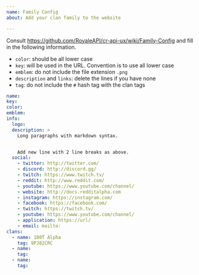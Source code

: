 ```yaml
---
name: Family Config
about: Add your clan family to the website

---
```


Consult https://github.com/RoyaleAPI/cr-api-ux/wiki/Family-Config and fill in the following information.

- `color`: should be all lower case
- `key`: will be used in the URL. Convention is to use all lower case
- `emblem`: do not include the file extension `.png`
- `description` and `links`: delete the lines if you have none
- `tag`:  do not include the `#` hash tag with the clan tags

```yaml
name:
key:
color:
emblem:
info:
  logo:
  description: >
    Long paragraphs with markdown syntax.


    Add new line with 2 line breaks as above.
  social:
    - twitter: http://twitter.com/
    - discord: http://discord.gg/
    - twitch: https://www.twitch.tv/
    - reddit: http://www.reddit.com/
    - youtube: https://www.youtube.com/channel/
    - website: http://docs.redditalpha.com
    - instagram: https://instagram.com/
    - facebook: https://facebook.com/
    - twitch: https://twitch.tv/
    - youtube: https://www.youtube.com/channel/
    - application: https://url/
    - email: mailto:
clans:
  - name: 100T Alpha
    tag: 9PJ82CRC
  - name:
    tag:
  - name:
    tag:
```
